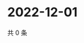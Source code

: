# 2022-12-01

共 0 条

<!-- BEGIN WEIBO -->
<!-- 最后更新时间 Thu Dec 01 2022 08:31:58 GMT+0800 (China Standard Time) -->

<!-- END WEIBO -->
